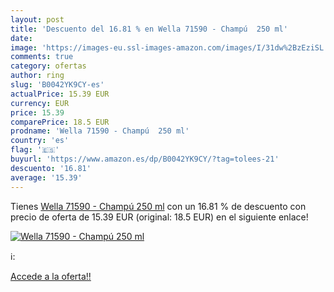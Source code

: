 ```yaml
---
layout: post
title: 'Descuento del 16.81 % en Wella 71590 - Champú  250 ml'
date: 
image: 'https://images-eu.ssl-images-amazon.com/images/I/31dw%2BzEziSL._SL200_.jpg'
comments: true
category: ofertas
author: ring
slug: 'B0042YK9CY-es'
actualPrice: 15.39 EUR
currency: EUR
price: 15.39
comparePrice: 18.5 EUR
prodname: 'Wella 71590 - Champú  250 ml'
country: 'es'
flag: '🇪🇸'
buyurl: 'https://www.amazon.es/dp/B0042YK9CY/?tag=tolees-21'
descuento: '16.81'
average: '15.39'
---
```


Tienes [Wella 71590 - Champú  250 ml](https://www.amazon.es/dp/B0042YK9CY/?tag=tolees-21) con un 16.81 % de descuento con precio de oferta de 15.39 EUR (original: 18.5 EUR) en el siguiente enlace!

[![Wella 71590 - Champú  250 ml](https://images-eu.ssl-images-amazon.com/images/I/31dw%2BzEziSL._SL200_.jpg)](https://www.amazon.es/dp/B0042YK9CY/?tag=tolees-21)

ℹ️:


[Accede a la oferta!!](https://www.amazon.es/dp/B0042YK9CY/?tag=tolees-21)
